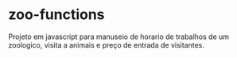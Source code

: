 # zoo-functions

Projeto em javascript para manuseio de horario de trabalhos de um zoologico, visita a animais e preço de entrada de visitantes.
